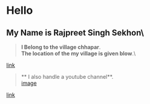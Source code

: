 # Hello 
## My Name is Rajpreet Singh Sekhon\

> **I Belong to the village chhapar**.\
> **The location of the my village is given blow**.\

[link](https://maps.app.goo.gl/MGvopL8dgoAWMhmj7)

>** I also handle a youtube channel**.\
[image](https://1000logos.net/wp-content/uploads/2017/05/New-YouTube-logo.jpg)

[link](http://www.youtube.com/@rajpreetsinghsekhon8359)
